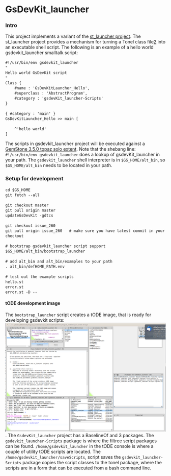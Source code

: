 # GsDevKit_launcher
### Intro
This project implements a variant of the [st_launcher project][1].
The st_launcher project provides a mechanism for turning a Tonel class file[2] into an executable shell script.
The following is an example of a hello world gsdevkit_launcher smalltalk script:
``` smalltalk
#!/usr/bin/env gsdevkit_launcher
"
Hello world GsDevKit script
"
Class {
	#name : 'GsDevKitLauncher_Hello',
	#superclass : 'AbstractProgram',
	#category : 'gsdevKit_launcher-Scripts'
}

{ #category : 'main' }
GsDevKitLauncher_Hello >> main [

	^'hello world'
]
```
The scripts in gsdevkit_launcher project will be executed against a [GemStone 3.5.0 topaz solo extent][3].
Note that the shebang line: `#!/usr/bin/env gsdevkit_launcher` does a lookup of gsdevKit_launcher in your path.
The `gsdevkit_launcher` shell interpreter is in `$GS_HOME/alt_bin`, so `$GS_HOME/alt_bin` needs to be located in your path.

### Setup for development
```
cd $GS_HOME
git fetch --all

git checkout master
git pull origin master
updateGsDevKit -gdtcs

git checkout issue_260
git pull origin issue_260	# make sure you have latest commit in your checkout

# bootstrap gsdevkit_launcher script support
$GS_HOME/alt_bin/bootstrap_launcher

# add alt_bin and alt_bin/examples to your path
. alt_bin/defHOME_PATH.env

# test out the example scripts
hello.st
error.st
error.st -D --
```
#### tODE development image
The `bootstrap_launcher` script creates a tODE image, that is ready for developing gsdevkit scripts:
![gsdevkit_launcher tode image][4].
The `GsdevKit_launcher` project has a BaselineOf and 3 packages.
The `gsdevkit_launcher-Scripts` package is where the filtree script packages can be found.
`/home/gsdevkit_launcher` in the tODE console is where a couple of utility tODE scripts are located. 
The `/home/gsdevkit_launcher/saveScripts`, script saves the `gsdevkit_launcher-Scripts` package copies the script classes to the tonel package, where the scripts are in a form that can be executed from a bash command line.

[1]: https://github.com/dalehenrich/st_launcher
[2]: https://github.com/pharo-vcs/tonel#tonel-spec
[3]: https://downloads.gemtalksystems.com/docs/GemStone64/3.5.x/GS64-ReleaseNotes-3.5/2-AdministrationChanges.htm#pgfId-1963111
[4]: ../../../docs/images/tode_gsdevkit_launcher_350.png
